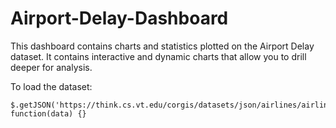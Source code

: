 # Airport-Delay-Dashboard
This dashboard contains charts and statistics plotted on the Airport Delay dataset. It contains interactive and dynamic charts that allow you to drill deeper for analysis. 

To load the dataset:
```
$.getJSON('https://think.cs.vt.edu/corgis/datasets/json/airlines/airlines.json', function(data) {}
```
